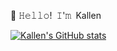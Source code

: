 
👋 𝙷𝚎𝚕𝚕𝚘! 𝙸'𝚖 Kallen

[![Kallen's GitHub stats](https://github-readme-stats.vercel.app/api?username=Lxk-Kallen&show_icons=true&theme=radical)](https://github.com/anuraghazra/github-readme-stats)
